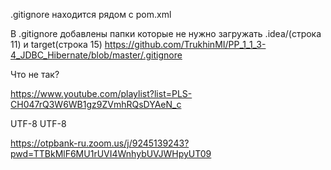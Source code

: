 .gitignore находится рядом с pom.xml 

В .gitignore добавлены папки которые не нужно загружать .idea/(строка 11) и  target(строка 15)
https://github.com/TrukhinMI/PP_1_1_3-4_JDBC_Hibernate/blob/master/.gitignore

Что не так?

https://www.youtube.com/playlist?list=PLS-CH047rQ3W6WB1gz9ZVmhRQsDYAeN_c



<properties>
    <project.build.sourceEncoding>UTF-8</project.build.sourceEncoding>
    <project.reporting.outputEncoding>UTF-8</project.reporting.outputEncoding>
</properties>


https://otpbank-ru.zoom.us/j/9245139243?pwd=TTBkMlF6MU1rUVI4WnhybUVJWHpyUT09